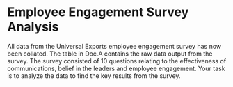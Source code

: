 # Employee Engagement Survey Analysis

All data from the Universal Exports employee engagement survey has now been collated. The table in Doc.A contains the raw data output from the survey. The survey consisted of 10 questions relating to the effectiveness of communications, belief in the leaders and employee engagement. Your task is to analyze the data to find the key results from the survey.
